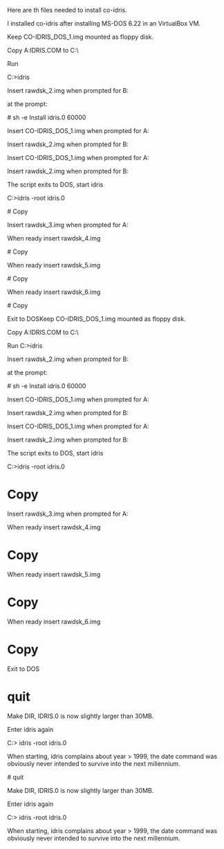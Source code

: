 Here are th files needed to install co-idris.

I installed co-idris after installing MS-DOS 6.22 in an VirtualBox VM.

Keep CO-IDRIS_DOS_1.img mounted as floppy disk.

Copy A:IDRIS.COM to C:\

Run

 C:\>idris

Insert rawdsk_2.img when prompted for B:

at the prompt:

 \# sh -e Install idris.0 60000

Insert CO-IDRIS_DOS_1.img when prompted for A:

Insert rawdsk_2.img when prompted for B:

Insert CO-IDRIS_DOS_1.img when prompted for A:

Insert rawdsk_2.img when prompted  for B:

The script exits to DOS, start idris

 C:\>idris -root idris.0

 \# Copy

Insert rawdsk_3.img when prompted for A:

When ready insert rawdsk_4.img

\# Copy

When ready insert rawdsk_5.img

\# Copy

When ready insert rawdsk_6.img

\# Copy

Exit to DOSKeep CO-IDRIS_DOS_1.img mounted as floppy disk.

Copy A:IDRIS.COM to C:\

Run
 C:\>idris

Insert rawdsk_2.img when prompted for B:

at the prompt:

 \# sh -e Install idris.0 60000

Insert CO-IDRIS_DOS_1.img when prompted for A:

Insert rawdsk_2.img when prompted for B:

Insert CO-IDRIS_DOS_1.img when prompted for A:

Insert rawdsk_2.img when prompted  for B:

The script exits to DOS, start idris


 C:\>idris -root idris.0

 # Copy

Insert rawdsk_3.img when prompted for A:

When ready insert rawdsk_4.img
 # Copy

When ready insert rawdsk_5.img
 # Copy

When ready insert rawdsk_6.img
 # Copy

Exit to DOS
 # quit

Make DIR, IDRIS.0 is now slightly larger than 30MB.

Enter idris again

 C:\> idris -root idris.0

When starting, idris complains about year > 1999, the date command was
obviously never intended to survive into the next millennium.

\# quit

Make DIR, IDRIS.0 is now slightly larger than 30MB.

Enter idris again

C:\> idris -root idris.0

When starting, idris complains about year > 1999, the date command was
obviously never intended to survive into the next millennium.
